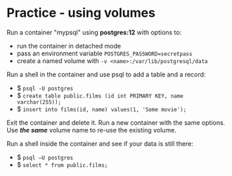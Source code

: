 # Practice - using volumes

Run a container "mypsql" using **postgres:12** with options to:
 - run the container in detached mode
 - pass an environment variable `POSTGRES_PASSWORD=secretpass`
 - create a named volume with `-v <name>:/var/lib/postgresql/data`

Run a shell in the container and use psql to add a table and a record:
 - $ `psql -U postgres`
 - $ `create table public.films (id int PRIMARY KEY, name varchar(255));`
 - $ `insert into films(id, name) values(1, 'Some movie');`

Exit the container and delete it. Run a new container with the same options. Use ***the same*** volume name to re-use the existing volume.

Run a shell inside the container and see if your data is still there:
 - $ `psql –U postgres`
 - $ `select * from public.films;`
